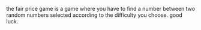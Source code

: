 the fair price game is a game where you have to find a number between two random numbers selected according to the difficulty you choose.
good luck.
